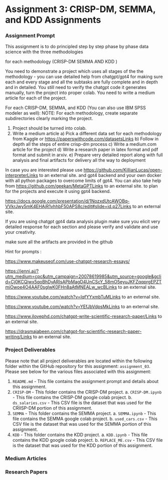 # Assignment 3: CRISP-DM, SEMMA, and KDD Assignments

### Assignment Prompt

This assignment is to do principled step by step phase by phase data science with the three methodologies

for each methodology (CRISP-DM SEMMA AND KDD )

You need to demonstrate a project which uses all stages of the the methodology - you can use detailed help from chatgpt/gpt4 for making sure each and every stage and all the subtasks are fully complete and in depth and in detailed. You still need to verify the chatgpt code it generates manually, turn the project into proper colab. You need to write a medium article for each of the project. 


For each CRISP-DM, SEMMA, and KDD (You can also use IBM SPSS modeler as well):
NOTE: For each methodology, create separate subdirectories clearly marking the project.
1. Project should be turned into colab.
2. Write a medium article
    a) Pick a different data set for each methodology from Kaggle or https://paperswithcode.com/datasetsLinks
    b) Follow in depth all the steps of entire crisp-dm process
    c) Write a medium.com article for the project
    d) Write a research paper in latex format and pdf format and submit in arxiv. 
    e) Prepare very detailed report along with full analysis and final artifacts for delivery all the way to deployment


In case you are interested please use https://github.com/KillianLucas/open-interpreterLinks to an external site. and gpt4 backend and your own docker with all python packages to overcome limits of gpt4. You can also take help from https://github.com/geekan/MetaGPTLinks to an external site. to plan for the projects and execute it using gpt4 backend.




https://docs.google.com/presentation/d/1NozxdUtcAWOBq-VVkrJwy5mK4EHAjR1vhhbF50APS8c/edit#slide=id.p27Links to an external site.

If you are using chatgpt gpt4 data analysis plugin make sure you elicit very detailed response for each section and please verify and validate and use your creativity. 



make sure all the artifacts are provided in the github



Hint for prompts : 

https://www.makeuseof.com/use-chatgpt-research-essays/

https://jenni.ai/?utm_medium=cpc&utm_campaign=20078619985&utm_source=google&gclid=Cj0KCQjwx5qoBhDyARIsAPbMagD4UnCScY_58mO5eyuJKFZqqprgEPZTmiOwoe4O4AAF0sglwK0FHn8aAtMNEALw_wcBLinks to an external site.

https://www.youtube.com/watch?v=IqfYYxmbTuMLinks to an external site.


https://www.youtube.com/watch?v=YEfJbVdpsMkLinks to an external site.


https://www.ilovephd.com/chatgpt-write-scientific-research-paper/Links to an external site.

https://drasmajabeen.com/chatgpt-for-scientific-research-paper-writing/Links to an external site.

 

 ### Project Deliverables
Please note that all project deliverables are located within the following folder within the GitHub repository for this assignment: `assignment_03`. Please see below for the various files associated with this assignment:
1. `README.md` - This file contains the assignment prompt and details about this assignment.
2. `CRISP-DM` - This folder contains the CRISP-DM project.
    a. `CRISP-DM.ipynb` - This file contains the CRISP-DM google colab project.
    b. `ds_salaries.csv` - This CSV file is the dataset that was used for the CRIISP-DM portion of this assignment. 
3. `SEMMA` - This folder contains the SEMMA project.
    a. `SEMMA.ipynb` - This file contains the SEMMA google colab project.
    b. `used_cars.csv` - This CSV file is the dataset that was used for the SEMMA portion of this assignment.
4. `KDD` - This folder contains the KDD project.
    a. `KDD.ipynb` - This file contains the KDD google colab project.
    b. `REPLACE_ME.csv` - This CSV file is the dataset that was used for the KDD portion of this assignment.

 ### Medium Articles

 ### Research Papers

